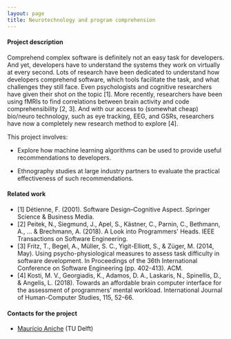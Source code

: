 ```yaml
---
layout: page
title: Neurotechnology and program comprehension
---
```


#### Project description


Comprehend complex software is definitely not an easy task for developers. And yet, developers have to understand the systems they work on virtually at every second. Lots of research have been dedicated to understand how developers comprehend software, which tools facilitate the task, and what challenges they still face. Even psychologists and cognitive researchers have given their shot on the topic [1]. More recently, researchers have been using fMRIs to find correlations between brain activity and code comprehensibility [2, 3].
And with our access to (somewhat cheap) bio/neuro technology, such as eye tracking, EEG, and GSRs, researchers have now a completely new research method to explore [4]. 

This project involves:

- Explore how machine learning algorithms can be used to provide useful recommendations to developers.

- Ethnography studies at large industry partners to evaluate the practical effectiveness of such recommendations.



#### Related work


- [1] Détienne, F. (2001). Software Design–Cognitive Aspect. Springer Science & Business Media.
- [2] Peitek, N., Siegmund, J., Apel, S., Kästner, C., Parnin, C., Bethmann, A., ... & Brechmann, A. (2018). A Look into Programmers' Heads. IEEE Transactions on Software Engineering.
- [3] Fritz, T., Begel, A., Müller, S. C., Yigit-Elliott, S., & Züger, M. (2014, May). Using psycho-physiological measures to assess task difficulty in software development. In Proceedings of the 36th International Conference on Software Engineering (pp. 402-413). ACM.
- [4] Kosti, M. V., Georgiadis, K., Adamos, D. A., Laskaris, N., Spinellis, D., & Angelis, L. (2018). Towards an affordable brain computer interface for the assessment of programmers’ mental workload. International Journal of Human-Computer Studies, 115, 52-66.



#### Contacts for the project

* [Maurício Aniche](http://www.mauricioaniche.com) (TU Delft)
